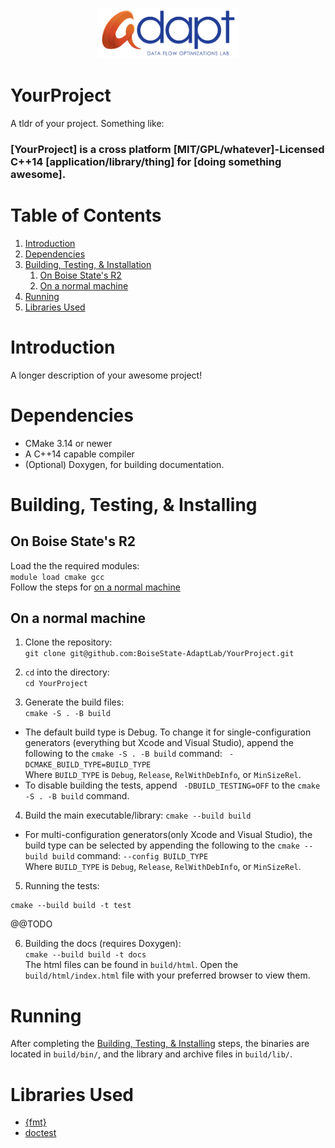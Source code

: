 <p align="center"><img width="45%" src="adapt-logo.png"></p>
  
# YourProject
A tldr of your project. Something like:  
### [YourProject] is a cross platform [MIT/GPL/whatever]-Licensed C++14 [application/library/thing] for [doing something awesome].

# Table of Contents
1. [Introduction](#introduction)
2. [Dependencies](#dependencies)
3. [Building, Testing, & Installation](#building_testing_installing)
    1. [On Boise State's R2](#building_testing_installing_on_r2)
    2. [On a normal machine](#building_testing_installing_on_a_normal_machine)
4. [Running](#running)
5. [Libraries Used](#libraries_used)

<a name="introduction"></a>
# Introduction
A longer description of your awesome project!

<a name="dependencies"></a>
# Dependencies
* CMake 3.14 or newer
* A C++14 capable compiler
* (Optional) Doxygen, for building documentation.

<a name="building_testing_installing"></a>
# Building, Testing, & Installing
<a name="building_testing_installing_on_r2"></a>
## On Boise State's R2
Load the the required modules:  
```module load cmake gcc```  
Follow the steps for [on a normal machine](#building_tesitng_installing_on_a_normal_machine)

<a name="building_testing_installing_on_a_normal_machine"></a>
## On a normal machine
1. Clone the repository:   
```git clone git@github.com:BoiseState-AdaptLab/YourProject.git```

2. `cd` into the directory:  
```cd YourProject```

3. Generate the build files:  
```cmake -S . -B build```

* The default build type is Debug. To change it for single-configuration generators (everything but Xcode and Visual Studio), append the following to the `cmake -S . -B build` command:
``` -DCMAKE_BUILD_TYPE=BUILD_TYPE```  
Where `BUILD_TYPE` is `Debug`, `Release`, `RelWithDebInfo`, or `MinSizeRel`.  
* To disable building the tests, append ` -DBUILD_TESTING=OFF` to the `cmake -S . -B build` command.

4. Build the main executable/library:
```cmake --build build```  
* For multi-configuration generators(only Xcode and Visual Studio), the build type can be selected by appending the following to the `cmake --build build` command:
```--config BUILD_TYPE```  
Where `BUILD_TYPE` is `Debug`, `Release`, `RelWithDebInfo`, or `MinSizeRel`.

5. Running the tests:  
```
cmake --build build -t test
```  
@@TODO

6. Building the docs (requires Doxygen):  
```cmake --build build -t docs```  
The html files can be found in `build/html`. Open the `build/html/index.html` file with your preferred browser to view them.


<a name="running"></a>
# Running
After completing the [Building, Testing, & Installing](#building_testing_installing) steps, the binaries are located in `build/bin/`, and the library and archive files in `build/lib/`.


<a name="libraries_used"></a>
# Libraries Used
* [{fmt}](https://github.com/fmtlib/fmt)
* [doctest](https://github.com/onqtam/doctest/)
